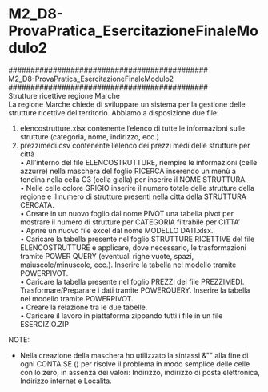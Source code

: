 # M2_D8-ProvaPratica_EsercitazioneFinaleModulo2
#############################################<br>
M2_D8-ProvaPratica_EsercitazioneFinaleModulo2<br>
#############################################<br>
Strutture ricettive regione Marche<br>
La regione Marche chiede di sviluppare un sistema per la gestione delle strutture ricettive del territorio. Abbiamo a disposizione due file:<br>
1.	elencostrutture.xlsx contenente l’elenco di tutte le informazioni sulle strutture (categoria, nome, indirizzo, ecc.)<br>
2.	prezzimedi.csv contenente l’elenco dei prezzi medi delle strutture per città<br>
•	All’interno del file ELENCOSTRUTTURE, riempire le informazioni (celle azzurre) nella maschera del foglio RICERCA inserendo un menù a tendina nella cella C3 (cella gialla) per inserire il NOME STRUTTURA.<br> 
•	Nelle celle colore GRIGIO inserire il numero totale delle strutture della regione e il numero di strutture presenti nella città della STRUTTURA CERCATA.<br>
•	Creare in un nuovo foglio dal nome PIVOT una tabella pivot per mostrare il numero di strutture per CATEGORIA filtrabile per CITTA’<br>
•	Aprire un nuovo file excel dal nome MODELLO DATI.xlsx.<br>
•	Caricare la tabella presente nel foglio STRUTTURE RICETTIVE del file ELENCOSTRUTTURE e applicare, dove necessario, le trasformazioni tramite POWER QUERY (eventuali righe vuote, spazi, maiuscole/minuscole, ecc.). Inserire la tabella nel modello tramite POWERPIVOT.<br>
•	Caricare la tabella presente nel foglio PREZZI del file PREZZIMEDI. Trasformare/Preparare i dati tramite POWERQUERY. Inserire la tabella nel modello tramite POWERPIVOT.<br>
•	Creare la relazione tra le due tabelle. <br>
•	Caricare il lavoro in piattaforma zippando tutti i file in un file ESERCIZIO.ZIP<br>


NOTE:<br>
- Nella creazione della maschera ho utilizzato la sintassi &"" alla fine di ogni CONTA.SE () per risolve il problema in modo semplice delle celle con lo zero, in assenza dei valori: Indirizzo, indirizzo di posta elettronica, Indirizzo internet e Localita. <br>
